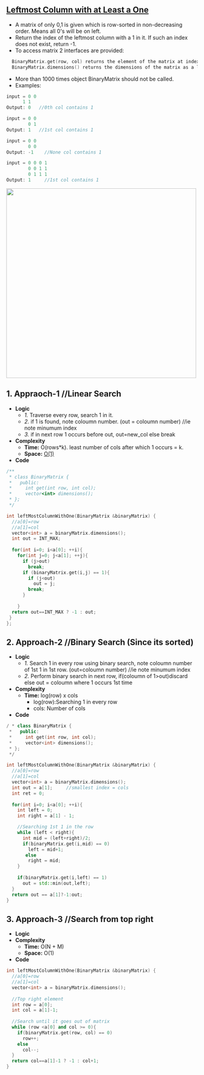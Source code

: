 ## [Leftmost Column with at Least a One](https://leetcode.com/problems/leftmost-column-with-at-least-a-one/)
- A matrix of only 0,1 is given which is row-sorted in non-decreasing order. Means all 0's will be on left.
- Return the index of the leftmost column with a 1 in it. If such an index does not exist, return -1.
- To access matrix 2 interfaces are provided:
```c
  BinaryMatrix.get(row, col) returns the element of the matrix at index (row, col).
  BinaryMatrix.dimensions() returns the dimensions of the matrix as a list of 2 elements [rows, cols].
```
- More than 1000 times object BinaryMatrix should not be called.
- Examples:
```c
input = 0 0
      1 1      
Output: 0   //0th col contains 1

input = 0 0
        0 1
Output: 1   //1st col contains 1

input = 0 0
        0 0
Output: -1    //None col contains 1

input = 0 0 0 1
        0 0 1 1
        0 1 1 1
Output: 1     //1st col contains 1
```

<img src="https://leetcode.com/problems/leftmost-column-with-at-least-a-one/Figures/10012/linear_search.png" width=500 />

## 1. Appraoch-1        //Linear Search
- **Logic**
  - *1.* Traverse every row, search 1 in it.
  - *2.* if 1 is found, note coloumn number. (out = coloumn number)  //ie note minumum index
  - *3.* if in next row 1 occurs before out, out=new_col else break
- **Complexity**
  - **Time:** O(rows*k). least number of cols after which 1 occurs = k.
  - **Space:** [O(1)](/DS_Questions/README.md)
- **Code**
```c++
/**
 * class BinaryMatrix {
 *   public:
 *     int get(int row, int col);
 *     vector<int> dimensions();
 * };
 */

int leftMostColumnWithOne(BinaryMatrix &binaryMatrix) {
  //a[0]=row
  //a[1]=col
  vector<int> a = binaryMatrix.dimensions();
  int out = INT_MAX;
        
  for(int i=0; i<a[0]; ++i){
    for(int j=0; j<a[1]; ++j){
      if (j>out)
        break;
      if (binaryMatrix.get(i,j) == 1){
        if (j<out)
          out = j;                    
        break;
      }
                
    }
  return out==INT_MAX ? -1 : out;
 }
};
```

## 2. Approach-2      //Binary Search (Since its sorted)
- **Logic**
  - *1.* Search 1 in every row using binary search, note coloumn number of 1st 1 in 1st row. (out=coloumn number) //ie note minumum index
  - *2.* Perform binary search in next row, if(coloumn of 1>out)discard else out = coloumn where 1 occurs 1st time
- **Complexity**
  - **Time:** log(row) x cols
    - log(row):Searching 1 in every row
    - cols: Number of cols
- **Code**
```c++
/ * class BinaryMatrix {
 *   public:
 *     int get(int row, int col);
 *     vector<int> dimensions();
 * };
 */

int leftMostColumnWithOne(BinaryMatrix &binaryMatrix) {
  //a[0]=row
  //a[1]=col
  vector<int> a = binaryMatrix.dimensions();
  int out = a[1];     //smallest index = cols
  int ret = 0;
        
  for(int i=0; i<a[0]; ++i){
    int left = 0;
    int right = a[1] - 1;

    //Searching 1st 1 in the row
    while (left < right){
      int mid = (left+right)/2;
      if(binaryMatrix.get(i,mid) == 0)
        left = mid+1;
       else
        right = mid;
    }
            
    if(binaryMatrix.get(i,left) == 1)
      out = std::min(out,left);
  }
  return out == a[1]?-1:out;
}
```

## 3. Approach-3         //Search from top right
- **Logic**
- **Complexity**
  - **Time:** O(N + M)
  - **Space:** O(1)
- **Code**
```c++
int leftMostColumnWithOne(BinaryMatrix &binaryMatrix) {
  //a[0]=row
  //a[1]=col
  vector<int> a = binaryMatrix.dimensions();
        
  //Top right element
  int row = a[0];
  int col = a[1]-1;
        
  //Search until it goes out of matrix
  while (row <a[0] and col >= 0){
    if(binaryMatrix.get(row, col) == 0)
      row++;
    else
      col--;
  }        
  return col==a[1]-1 ? -1 : col+1;
}
```
